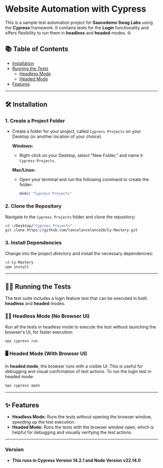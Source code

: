 

#  Website Automation with Cypress

This is a sample test automation project for **Saucedemo Swag Labs** using the **Cypress** framework. It contains tests for the **Login** functionality and offers flexibility to run them in **headless** and **headed** modes. 🌐

## 📚 Table of Contents

- [Installation](#installation)
- [Running the Tests](#running-the-tests)
  - [Headless Mode](#headless-mode)
  - [Headed Mode](#headed-mode)
- [Features](#features)

---

## 🛠️ Installation

### 1. Create a Project Folder
- Create a folder for your project, called `Cypress Projects` on your Desktop (or another location of your choice).

  **Windows:**
  - Right-click on your Desktop, select "New Folder," and name it `Cypress-Projects`.

  **Mac/Linux:**
  - Open your terminal and run the following command to create the folder:

    ```bash
    mkdir "Cypress Projects"
    ```

### 2. Clone the Repository
Navigate to the `Cypress Projects` folder and clone the repository:

```bash
cd ~/Desktop/"Cypress Projects"
git clone https://github.com/lancelancelance28/Cy-Mastery.git
```

### 3. Install Dependencies
Change into the project directory and install the necessary dependencies:

```bash
cd Cy-Mastery
npm install
```

---

## 🏃‍♂️ Running the Tests

The test suite includes a login feature test that can be executed in both **headless** and **headed** modes.

### 🧑‍💻 Headless Mode (No Browser UI)

Run all the tests in headless mode to execute the test without launching the browser's UI, for faster execution:

```bash
npx cypress run
```

### 🖥️ Headed Mode (With Browser UI)

In **headed mode**, the browser runs with a visible UI. This is useful for debugging and visual confirmation of test actions. To run the login test in headed mode:

```bash
npx cypress open
```

---

## ✨ Features

- **Headless Mode:** Runs the tests without opening the browser window, speeding up the test execution.
- **Headed Mode:** Runs the tests with the browser window open, which is helpful for debugging and visually verifying the test actions.

---
### Version

- **This runs in Cypress Version 14.2.1 and Node Version v22.14.0** 